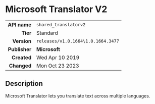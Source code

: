 # Microsoft Translator V2
| | |
|-:|-|
|**API name**|`shared_translatorv2`|
|**Tier**|Standard|
|**Version**|`releases/v1.0.1664\1.0.1664.3477`|
|**Publisher**|**Microsoft**|
|**Created**|Wed Apr 10 2019|
|**Changed**|Mon Oct 23 2023|

## Description
Microsoft Translator lets you translate text across multiple languages.

